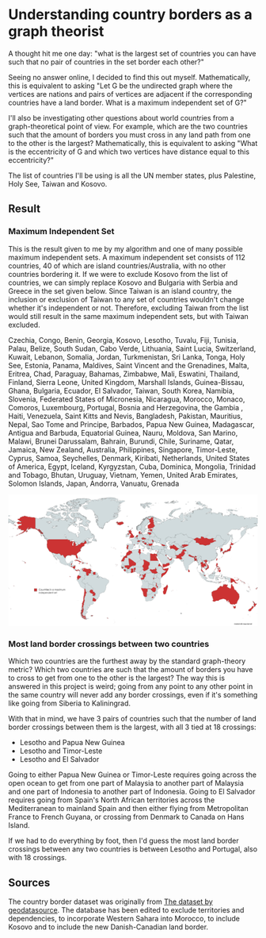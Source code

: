 # Understanding country borders as a graph theorist

A thought hit me one day: "what is the largest set of countries you can have such that no pair of countries in the set border each other?"

Seeing no answer online, I decided to find this out myself. Mathematically, this is equivalent to asking "Let G be the undirected graph where the vertices are nations and pairs of vertices are adjacent if the corresponding countries have a land border. What is a maximum independent set of G?"

I'll also be investigating other questions about world countries from a graph-theoretical point of view. For example, which are the two countries such that the amount of borders you must cross in any land path from one to the other is the largest? Mathematically, this is equivalent to asking "What is the eccentricity of G and which two vertices have distance equal to this eccentricity?"

The list of countries I'll be using is all the UN member states, plus Palestine, Holy See, Taiwan and Kosovo.

## Result

### Maximum Independent Set

This is the result given to me by my algorithm and one of many possible maximum independent sets. A maximum independent set consists of 112 countries, 40 of which are island countries/Australia, with no other countries bordering it. If we were to exclude Kosovo from the list of countries, we can simply replace Kosovo and Bulgaria with Serbia and Greece in the set given below. Since Taiwan is an island country, the inclusion or exclusion of Taiwan to any set of countries wouldn't change whether it's independent or not. Therefore, excluding Taiwan from the list would still result in the same maximum independent sets, but with Taiwan excluded.

Czechia, Congo, Benin, Georgia, Kosovo, Lesotho, Tuvalu, Fiji, Tunisia, Palau, Belize, South Sudan, Cabo Verde, Lithuania, Saint Lucia, Switzerland, Kuwait, Lebanon, Somalia, Jordan, Turkmenistan, Sri Lanka, Tonga, Holy See, Estonia, Panama, Maldives, Saint Vincent and the Grenadines, Malta, Eritrea, Chad, Paraguay, Bahamas, Zimbabwe, Mali, Eswatini, Thailand, Finland, Sierra Leone, United Kingdom, Marshall Islands, Guinea-Bissau, Ghana, Bulgaria, Ecuador, El Salvador, Taiwan, South Korea, Namibia, Slovenia, Federated States of Micronesia, Nicaragua, Morocco, Monaco, Comoros, Luxembourg, Portugal, Bosnia and Herzegovina, the Gambia , Haiti, Venezuela, Saint Kitts and Nevis, Bangladesh, Pakistan, Mauritius, Nepal, Sao Tome and Principe, Barbados, Papua New Guinea, Madagascar, Antigua and Barbuda, Equatorial Guinea, Nauru, Moldova, San Marino, Malawi, Brunei Darussalam, Bahrain, Burundi, Chile, Suriname, Qatar, Jamaica, New Zealand, Australia, Philippines, Singapore, Timor-Leste, Cyprus, Samoa, Seychelles, Denmark, Kiribati, Netherlands, United States of America, Egypt, Iceland, Kyrgyzstan, Cuba, Dominica, Mongolia, Trinidad and Tobago, Bhutan, Uruguay, Vietnam, Yemen, United Arab Emirates, Solomon Islands, Japan, Andorra, Vanuatu, Grenada

![A maximum independent set of countries of the world](MapChart_Map.png)

### Most land border crossings between two countries

Which two countries are the furthest away by the standard graph-theory metric? Which two countries are such that the amount of borders you have to cross to get from one to the other is the largest? The way this is answered in this project is weird; going from any point to any other point in the same country will never add any border crossings, even if it's something like going from Siberia to Kaliningrad.

With that in mind, we have 3 pairs of countries such that the number of land border crossings between them is the largest, with all 3 tied at 18 crossings:

- Lesotho and Papua New Guinea
- Lesotho and Timor-Leste
- Lesotho and El Salvador

Going to either Papua New Guinea or Timor-Leste requires going across the open ocean to get from one part of Malaysia to another part of Malaysia and one part of Indonesia to another part of Indonesia. Going to El Salvador requires going from Spain's North African territories across the Mediterranean to mainland Spain and then either flying from Metropolitan France to French Guyana, or crossing from Denmark to Canada on Hans Island.

If we had to do everything by foot, then I'd guess the most land border crossings between any two countries is between Lesotho and Portugal, also with 18 crossings.

## Sources

The country border dataset was originally from [The dataset by geodatasource](https://github.com/geodatasource/country-borders).
The database has been edited to exclude territories and dependencies, to incorporate Western Sahara into Morocco, to include Kosovo and to include the new Danish-Canadian land border.
